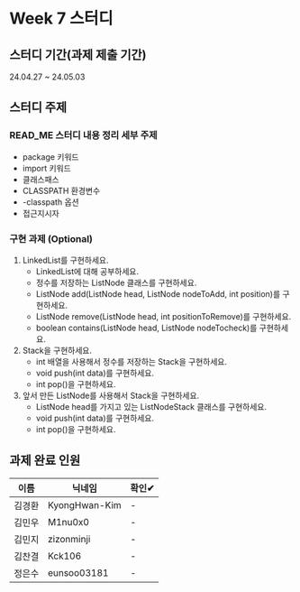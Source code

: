# Week 7 스터디
## 스터디 기간(과제 제출 기간)
24.04.27 ~  24.05.03

## 스터디 주제
### READ_ME 스터디 내용 정리 세부 주제
- package 키워드
- import 키워드
- 클래스패스
- CLASSPATH 환경변수
- -classpath 옵션
- 접근지시자
### 구현 과제 (Optional)
1.	LinkedList를 구현하세요.
	- LinkedList에 대해 공부하세요.
	- 정수를 저장하는 ListNode 클래스를 구현하세요.
	- ListNode add(ListNode head, ListNode nodeToAdd, int position)를 구현하세요.
	- ListNode remove(ListNode head, int positionToRemove)를 구현하세요.
	- boolean contains(ListNode head, ListNode nodeTocheck)를 구현하세요.
2.	Stack을 구현하세요.
	- int 배열을 사용해서 정수를 저장하는 Stack을 구현하세요.
	- void push(int data)를 구현하세요.
	- int pop()을 구현하세요.
3.	앞서 만든 ListNode를 사용해서 Stack을 구현하세요.
	- ListNode head를 가지고 있는 ListNodeStack 클래스를 구현하세요.
	- void push(int data)를 구현하세요.
	- int pop()을 구현하세요.

## 과제 완료 인원
|이름|닉네임|확인✔|
|---|------|----|
|김경환|KyongHwan-Kim|-|
|김민우|M1nu0x0|-|
|김민지|zizonminji|-|
|김찬결|Kck106|-|
|정은수|eunsoo03181|-|

